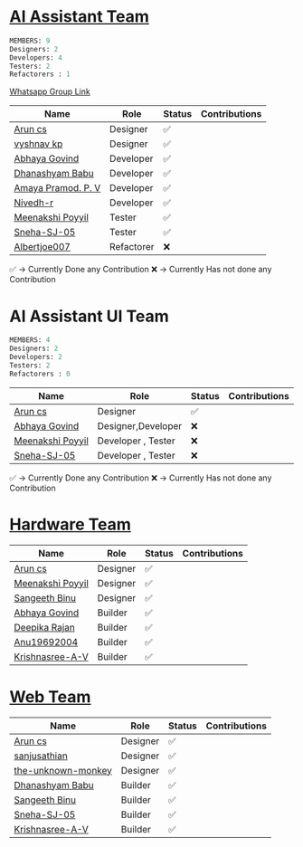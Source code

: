 # [AI Assistant Team](https://github.com/orgs/Embedded-Systems-GCEK/teams/ai-assistant-team)

```sql
MEMBERS: 9
Designers: 2
Developers: 4
Testers: 2
Refactorers : 1 
```
[Whatsapp Group Link](https://chat.whatsapp.com/Ga3031FhGwwFcBlmVDQV36)

| Name                                                                                     | Role       | Status | Contributions |
| ---------------------------------------------------------------------------------------- | ---------- | ------ | ------------- |
| [Arun cs](https://github.com/orgs/Embedded-Systems-GCEK/people/aruncs31s)                | Designer   | ✅      |               |
| [vyshnav kp](https://github.com/orgs/Embedded-Systems-GCEK/people/vyshnav8486)           | Designer   | ✅      |               |
| [Abhaya Govind](https://github.com/orgs/Embedded-Systems-GCEK/people/AbhayaGovind)       | Developer  | ✅      |               |
| [Dhanashyam Babu](https://github.com/orgs/Embedded-Systems-GCEK/people/dhanashyam18)     | Developer  | ✅      |               |
| [Amaya Pramod. P. V](https://github.com/orgs/Embedded-Systems-GCEK/people/AmayaPramod)   | Developer  | ✅      |               |
| [Nivedh-r](https://github.com/orgs/Embedded-Systems-GCEK/people/Nivedh-r)                | Developer  | ✅      |               |
| [Meenakshi Poyyil](https://github.com/orgs/Embedded-Systems-GCEK/people/MeenakshiPoyyil) | Tester     | ✅      |               |
| [Sneha-SJ-05](https://github.com/orgs/Embedded-Systems-GCEK/people/Sneha-SJ-05)          | Tester     | ✅      |               |
| [Albertjoe007](https://github.com/orgs/Embedded-Systems-GCEK/people/Albertjoe007)        | Refactorer | ❌      |               |
✅ -> Currently Done any Contribution 
❌ -> Currently Has not done any Contribution

# AI Assistant UI Team 
```sql
MEMBERS: 4
Designers: 2
Developers: 2
Testers: 2
Refactorers : 0 
```

| Name                                                                                     | Role               | Status | Contributions |
| ---------------------------------------------------------------------------------------- | ------------------ | ------ | ------------- |
| [Arun cs](https://github.com/orgs/Embedded-Systems-GCEK/people/aruncs31s)                | Designer           | ✅      |               |
| [Abhaya Govind](https://github.com/orgs/Embedded-Systems-GCEK/people/AbhayaGovind)       | Designer,Developer | ❌      |               |
| [Meenakshi Poyyil](https://github.com/orgs/Embedded-Systems-GCEK/people/MeenakshiPoyyil) | Developer , Tester | ❌      |               |
| [Sneha-SJ-05](https://github.com/orgs/Embedded-Systems-GCEK/people/Sneha-SJ-05)          | Developer , Tester | ❌      |               |
✅ -> Currently Done any Contribution 
❌ -> Currently Has not done any Contribution


#  [Hardware Team](https://github.com/orgs/Embedded-Systems-GCEK/teams/hardware-team)

| Name                                                                                     | Role     | Status | Contributions |
| ---------------------------------------------------------------------------------------- | -------- | ------ | ------------- |
| [Arun cs](https://github.com/orgs/Embedded-Systems-GCEK/people/aruncs31s)                | Designer | ✅      |               |
| [Meenakshi Poyyil](https://github.com/orgs/Embedded-Systems-GCEK/people/MeenakshiPoyyil) | Designer | ✅      |               |
| [Sangeeth Binu](https://github.com/orgs/Embedded-Systems-GCEK/people/Sangeeth-binu)      | Designer | ✅      |               |
| [Abhaya Govind](https://github.com/orgs/Embedded-Systems-GCEK/people/AbhayaGovind)       | Builder  | ✅      |               |
| [Deepika Rajan](https://github.com/orgs/Embedded-Systems-GCEK/people/DEEPIKARAJAN-E)     | Builder  | ✅      |               |
| [Anu19692004](https://github.com/orgs/Embedded-Systems-GCEK/people/isro19692004geck)     | Builder  | ✅      |               |
| [Krishnasree-A-V](https://github.com/orgs/Embedded-Systems-GCEK/people/Krishnasree-A-V)  | Builder  | ✅      |               |

# [Web Team](https://github.com/orgs/Embedded-Systems-GCEK/teams/web-team)


| Name                                                                                          | Role     | Status | Contributions |
| --------------------------------------------------------------------------------------------- | -------- | ------ | ------------- |
| [Arun cs](https://github.com/orgs/Embedded-Systems-GCEK/people/aruncs31s)                     | Designer | ✅      |               |
| [sanjusathian](https://github.com/orgs/Embedded-Systems-GCEK/people/sanjusathian)             | Designer | ✅      |               |
| [the-unknown-monkey](https://github.com/orgs/Embedded-Systems-GCEK/people/the-unknown-monkey) | Designer | ✅      |               |
| [Dhanashyam Babu](https://github.com/orgs/Embedded-Systems-GCEK/people/dhanashyam18)          | Builder  | ✅      |               |
| [Sangeeth Binu](https://github.com/orgs/Embedded-Systems-GCEK/people/Sangeeth-binu)           | Builder  | ✅      |               |
| [Sneha-SJ-05](https://github.com/orgs/Embedded-Systems-GCEK/people/Sneha-SJ-05)               | Builder  | ✅      |               |
| [Krishnasree-A-V](https://github.com/orgs/Embedded-Systems-GCEK/people/Krishnasree-A-V)       | Builder  | ✅      |               |
